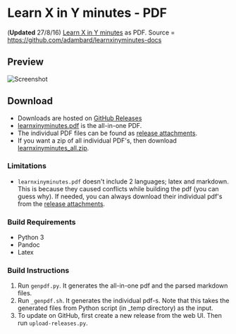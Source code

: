 # Learn X in Y minutes - PDF

(**Updated** 27/8/16) [Learn X in Y minutes](http://learnxinyminutes.com) as
PDF. Source = https://github.com/adambard/learnxinyminutes-docs

## Preview

![Screenshot](https://cloud.githubusercontent.com/assets/4047597/18028175/063ccd6a-6c95-11e6-9ebf-fba11c516afc.png)

## Download

* Downloads are hosted on
  [GitHub Releases](https://github.com/aviaryan/learnxinyminutes-pdf/releases/tag/v2016.08.27)
* [learnxinyminutes.pdf](https://github.com/aviaryan/learnxinyminutes-pdf/releases/download/v2016.08.27/learnxinyminutes.pdf)
  is the all-in-one PDF.
* The individual PDF files can be found as
  [release attachments](https://github.com/aviaryan/learnxinyminutes-pdf/releases/tag/v2016.08.27).
* If you want a zip of all individual PDF's, then download
  [learnxinyminutes_all.zip](https://github.com/aviaryan/learnxinyminutes-pdf/releases/download/v2016.08.27/learnxinyminutes_all.zip).

### Limitations

* `learnxinyminutes.pdf` doesn't include 2 languages; latex and markdown. This
  is because they caused conflicts while building the pdf (you can guess why). If
  needed, you can always download their individual pdf's from the
  [release attachments](https://github.com/aviaryan/learnxinyminutes-pdf/releases/tag/v2016.08.27).

### Build Requirements

* Python 3
* Pandoc
* Latex

### Build Instructions

1. Run `genpdf.py`. It generates the all-in-one pdf and the parsed markdown
   files.
2. Run `_genpdf.sh`. It generates the individual pdf-s. Note that this takes
   the generated files from Python script (in _temp directory) as the input.
3. To update on GitHub, first create a new release from the web UI. Then run
   `upload-releases.py`.
